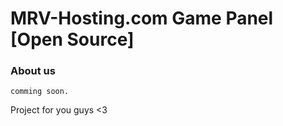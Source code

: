# MRV-Hosting.com Game Panel [Open Source]

### About us
``
comming soon.
``


Project for you guys <3
